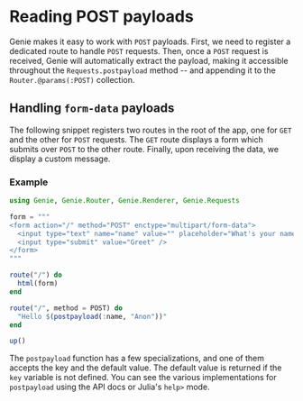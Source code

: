 # Reading POST payloads

Genie makes it easy to work with `POST` payloads. First, we need to register a dedicated route to handle `POST` requests. Then, once a `POST` request is received, Genie will automatically extract the payload, making it accessible throughout the `Requests.postpayload` method -- and appending it to the `Router.@params(:POST)` collection.

## Handling `form-data` payloads

The following snippet registers two routes in the root of the app, one for `GET` and the other for `POST` requests. The `GET` route displays a form which submits over `POST` to the other route. Finally, upon receiving the data, we display a custom message.

### Example

```julia
using Genie, Genie.Router, Genie.Renderer, Genie.Requests

form = """
<form action="/" method="POST" enctype="multipart/form-data">
  <input type="text" name="name" value="" placeholder="What's your name?" />
  <input type="submit" value="Greet" />
</form>
"""

route("/") do
  html(form)
end

route("/", method = POST) do
  "Hello $(postpayload(:name, "Anon"))"
end

up()
```

The `postpayload` function has a few specializations, and one of them accepts the key and the default value. The default value is returned if the `key` variable is not defined. You can see the various implementations for `postpayload` using the API docs or Julia's `help>` mode.
